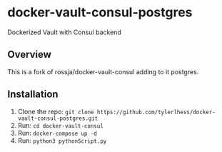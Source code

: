 # docker-vault-consul-postgres

Dockerized Vault with Consul backend

## Overview

This is a fork of rossja/docker-vault-consul adding to it postgres.

## Installation

1. Clone the repo: `git clone https://github.com/tylerlhess/docker-vault-consul-postgres.git`
1. Run: `cd docker-vault-consul`
1. Run: `docker-compose up -d`
1. Run: `python3 pythonScript.py`
